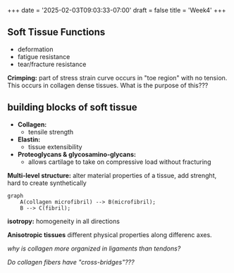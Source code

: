 +++
date = '2025-02-03T09:03:33-07:00'
draft = false
title = 'Week4'
+++

## Soft Tissue Functions

- deformation
- fatigue resistance
- tear/fracture resistance

**Crimping:** part of stress strain curve
occurs in "toe region" with no tension. This occurs in collagen dense tissues. What is the purpose of this???

## building blocks of soft tissue

- **Collagen:**
    - tensile strength
- **Elastin:**
    - tissue extensibility
- **Proteoglycans & glycosamino-glycans:**
    - allows cartilage to take on compressive load without fracturing

**Multi-level structure:** alter material properties of a tissue, add strenght, hard to create synthetically

```mermaid
graph
    A(collagen microfibril) --> B(microfibril);
    B --> C(fibril);
```

**isotropy:** homogeneity in all directions

**Anisotropic tissues** different physical properties along differenc axes.

*why is collagen more organized in ligaments than tendons?*

*Do collagen fibers have "cross-bridges"???*
